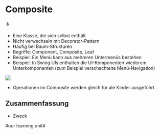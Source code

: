 
# Composite
🪆

- Eine Klasse, die sich selbst enthält
- Nicht verwechseln mit Decorator-Pattern
- Häufig bei Baum-Strukturen
- Begriffe: Component, Composite, Leaf 
- Beispiel: Ein Menü kann aus mehreren Untermenüs bestehen
- Beispiel: In Swing UIs enthalten die UI-Komponenten wiederum Unterkomponenten (zum Beispiel verschachtelte Menü-Navigation)

![][image-1]

- Operationen im Composite werden gleich für ale Kinder ausgeführt

## Zusammenfassung
- Zweck

[image-1]:	assets/DraggedImage.png

#nur learning unit#